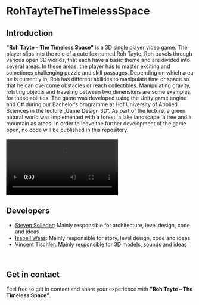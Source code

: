# RohTayteTheTimelessSpace 

## Introduction
**"Roh Tayte – The Timeless Space"** is a 3D single player video game. The player slips into the role of a cute fox named Roh Tayte. Roh travels through various open 3D worlds, that each have a basic theme and are divided into several areas. In these areas, the player has to master exciting and sometimes challenging puzzle and skill passages. Depending on which area he is currently in, Roh has different abilities to manipulate time or space so that he can overcome obstacles or reach collectibles. Manipulating gravity, rotating objects and traveling between two dimensions are some examples for these abilities. 
The game was developed using the Unity game engine and C# during our Bachelor‘s programme at Hof University of Applied Sciences in the lecture „Game Design 3D“. As part of the lecture, a green natural world was implemented with a forest, a lake landscape, a tree and a mountain as areas. In order to leave the further development of the game open, no code will be published in this repository.
<br>
<br>
![Video of RohTayteTheTimelessSpace](https://raw.githubusercontent.com/TeamGruenbaum/RohTayteTheTimelessSpace/main/screenvideos/main.mp4)

## Developers
- [Steven Solleder](https://github.com/stevensolleder): Mainly responsible for architecture, level design, code and ideas 
- [Isabell Waas](https://github.com/isabellwaas): Mainly responsible for story, level design, code and ideas
- [Vincent Tischler](https://github.com/Schnowflake): Mainly responsible for 3D models, sounds and ideas
<br>

## Get in contact
Feel free to get in contact and share your experience with **"Roh Tayte – The Timeless Space"**.